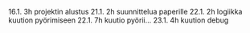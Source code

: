 16.1. 3h projektin alustus
21.1. 2h suunnittelua paperille
22.1. 2h logiikka kuution pyörimiseen
22.1. 7h kuutio pyörii...
23.1. 4h kuution debug